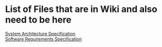 # List of Files that are in Wiki and also need to be here
 [System Architecture Specification](https://github.com/GoranErdeljan/TINF19C-Team-4-Service-Registry/wiki/System-Architecture-Specification)  
 [Software Requirements Specification](https://github.com/GoranErdeljan/TINF19C-Team-4-Service-Registry/wiki/System-Requirements-Specification)
